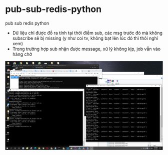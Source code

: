 # pub-sub-redis-python
pub sub redis python

+ Dữ liệu chỉ được đổ ra tính tại thời điểm sub, các msg trước đó mà không subscribe sẽ bị missing (y như coi tv, không bạt lên lúc đó thì thôi nghỉ xem)
+ Trong trường hợp sub nhận được message, xử lý không kịp, job vẫn vào hàng chờ

<img src="demo_python.png"/>

